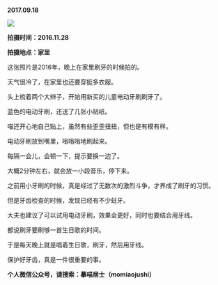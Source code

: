 
          
**2017.09.18**

![](https://pic1.zhimg.com/v2-3f3085775893f0f5322d8e8aa6b5d877.jpg)


**拍摄时间：2016.11.28**

**拍摄地点：家里**

这张照片是2016年，晚上在家里刷牙的时候拍的。

天气很冷了，在家里也还要穿挺多衣服。

头上梳着两个大辫子，开始用新买的儿童电动牙刷刷牙了。

蓝色的电动牙刷，还送了几张小贴纸。

喵还开心地自己贴上，虽然有些歪歪扭扭，但也是有模有样。

电动牙刷放到嘴里，嗡嗡嗡地刷起来。

每隔一会儿，会顿一下，提示要换一边了。

大概2分钟左右，就会放一小段音乐，停下来。

之前用小牙刷的时候，真是经过了无数次的激烈斗争，才养成了刷牙的习惯。

但是牙齿检查的时候，发现已经有不少蛀牙。

大夫也建议了可以试用电动牙刷，效果会更好，同时也要结合用牙线。

都说刷牙要刷够一首生日歌的时间。

于是每天晚上就是唱着生日歌，刷牙，然后用牙线。

保护好牙齿，真是一件很重要的事。


**个人微信公众号，请搜索：摹喵居士（momiaojushi）**

        